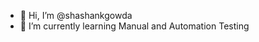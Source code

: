 - 👋 Hi, I’m @shashankgowda
- 🌱 I’m currently learning Manual and Automation Testing

<!---
shashankgowda1101/shashankgowda1101 is a ✨ special ✨ repository because its `README.md` (this file) appears on your GitHub profile.
You can click the Preview link to take a look at your changes.
--->
